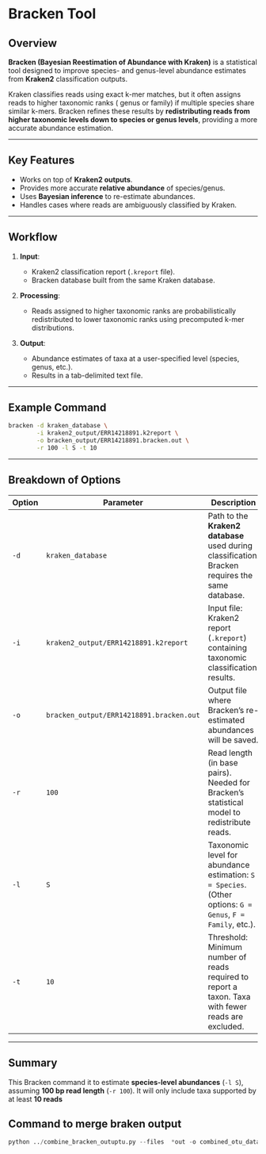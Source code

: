 # Bracken Tool

## Overview
**Bracken (Bayesian Reestimation of Abundance with Kraken)** is a statistical tool designed to improve species- and genus-level abundance estimates from **Kraken2** classification outputs.  

Kraken classifies reads using exact k-mer matches, but it often assigns reads to higher taxonomic ranks ( genus or family) if multiple species share similar k-mers. Bracken refines these results by **redistributing reads from higher taxonomic levels down to species or genus levels**, providing a more accurate abundance estimation.

---

## Key Features
- Works on top of **Kraken2 outputs**.
- Provides more accurate **relative abundance** of species/genus.
- Uses **Bayesian inference** to re-estimate abundances.
- Handles cases where reads are ambiguously classified by Kraken.

---

## Workflow
1. **Input**:
   - Kraken2 classification report (`.kreport` file).
   - Bracken database built from the same Kraken database.
   
2. **Processing**:
   - Reads assigned to higher taxonomic ranks are probabilistically redistributed to lower taxonomic ranks using precomputed k-mer distributions.
   
3. **Output**:
   - Abundance estimates of taxa at a user-specified level (species, genus, etc.).
   - Results in a tab-delimited text file.

---

## Example Command

```bash
bracken -d kraken_database \
        -i kraken2_output/ERR14218891.k2report \
        -o bracken_output/ERR14218891.bracken.out \
        -r 100 -l S -t 10
```

---

## Breakdown of Options

| **Option** | **Parameter**                            | **Description**                                                                                            |
| ---------- | ---------------------------------------- | ---------------------------------------------------------------------------------------------------------- |
| `-d`       | `kraken_database`                        | Path to the **Kraken2 database** used during classification. Bracken requires the same database.           |
| `-i`       | `kraken2_output/ERR14218891.k2report`    | Input file: Kraken2 report (`.kreport`) containing taxonomic classification results.                       |
| `-o`       | `bracken_output/ERR14218891.bracken.out` | Output file where Bracken’s re-estimated abundances will be saved.                                         |
| `-r`       | `100`                                    | Read length (in base pairs). Needed for Bracken’s statistical model to redistribute reads.                 |
| `-l`       | `S`                                      | Taxonomic level for abundance estimation: `S = Species`. (Other options: `G = Genus`, `F = Family`, etc.). |
| `-t`       | `10`                                     | Threshold: Minimum number of reads required to report a taxon. Taxa with fewer reads are excluded.         |

---

## Summary

This Bracken command  it to estimate **species-level abundances** (`-l S`), assuming **100 bp read length** (`-r 100`).
It will only include taxa supported by at least **10 reads** 
## Command to merge braken output
```python
python ../combine_bracken_outuptu.py --files  *out -o combined_otu_data.tsv


